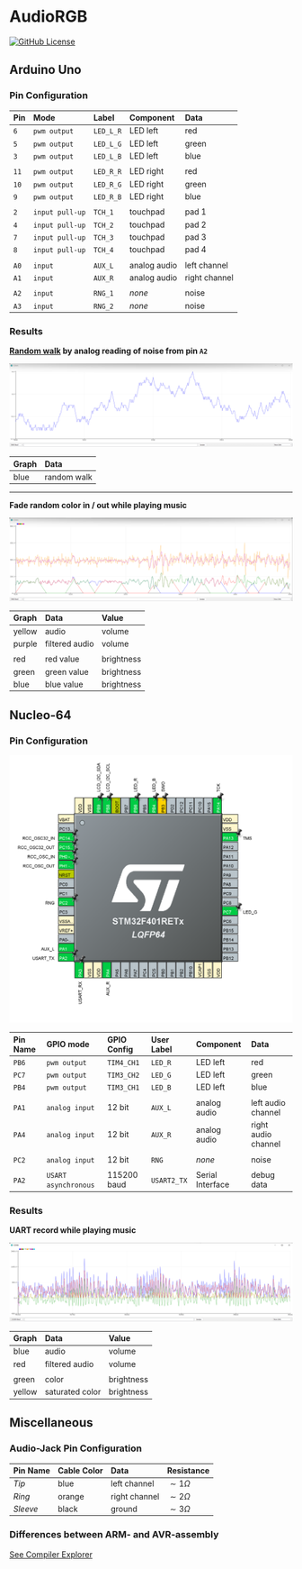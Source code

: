 
# AudioRGB

[![GitHub License](https://img.shields.io/badge/license-MIT-green)](LICENSE)&nbsp;

## Arduino Uno

### Pin Configuration

| Pin  | Mode            | Label     | Component    | Data            |
| :--- | :-------------- | :-------- | :----------- | :-------------- |
| `6`  | `pwm output`    | `LED_L_R` | LED left     | red             |
| `5`  | `pwm output`    | `LED_L_G` | LED left     | green           |
| `3`  | `pwm output`    | `LED_L_B` | LED left     | blue            |
|      |                 |           |              |                 |
| `11` | `pwm output`    | `LED_R_R` | LED right    | red             |
| `10` | `pwm output`    | `LED_R_G` | LED right    | green           |
| `9`  | `pwm output`    | `LED_R_B` | LED right    | blue            |
|      |                 |           |              |                 |
| `2`  | `input pull-up` | `TCH_1`   | touchpad     | pad 1           |
| `4`  | `input pull-up` | `TCH_2`   | touchpad     | pad 2           |
| `7`  | `input pull-up` | `TCH_3`   | touchpad     | pad 3           |
| `8`  | `input pull-up` | `TCH_4`   | touchpad     | pad 4           |
|      |                 |           |              |                 |
| `A0` | `input`         | `AUX_L`   | analog audio | left channel    |
| `A1` | `input`         | `AUX_R`   | analog audio | right channel   |
|      |                 |           |              |                 |
| `A2` | `input`         | `RNG_1`   | *none*       | noise           |
| `A3` | `input`         | `RNG_2`   | *none*       | noise           |

### Results

**[Random walk](https://en.wikipedia.org/wiki/Random_walk) by analog reading of noise from pin `A2`**

![](img/random-walk-by-reading-analog-floating-bits.png)

| Graph | Data        |
| :---- | :---------- |
| blue  | random walk |

***

**Fade random color in / out while playing music**

![](img/fade-random-color-in-out.png)

| Graph  | Data           | Value      |
| :----- | :------------- | :--------- |
| yellow | audio          | volume     |
| purple | filtered audio | volume     |
|        |                |            |
| red    | red value      | brightness |
| green  | green value    | brightness |
| blue   | blue value     | brightness |

## Nucleo-64

### Pin Configuration

![](img/nucleo-64-pin-configuration.png)

| Pin Name | GPIO mode            | GPIO Config | User Label  | Component        | Data                |
| :------- | :------------------- | :---------- | :---------- | :--------------- | :------------------ |
| `PB6`    | `pwm output`         | `TIM4_CH1`  | `LED_R`     | LED left         | red                 |
| `PC7`    | `pwm output`         | `TIM3_CH2`  | `LED_G`     | LED left         | green               |
| `PB4`    | `pwm output`         | `TIM3_CH1`  | `LED_B`     | LED left         | blue                |
|          |                      |             |             |                  |                     |
| `PA1`    | `analog input`       | 12 bit      | `AUX_L`     | analog audio     | left audio channel  |
| `PA4`    | `analog input`       | 12 bit      | `AUX_R`     | analog audio     | right audio channel |
|          |                      |             |             |                  |                     |
| `PC2`    | `analog input`       | 12 bit      | `RNG`       | *none*           | noise               |
|          |                      |             |             |                  |                     |
| `PA2`    | `USART asynchronous` | 115200 baud | `USART2_TX` | Serial Interface | debug data          |

### Results

**UART record while playing music**

![](img/stm_uart_record_while_playing_music.png)

| Graph  | Data            | Value      |
| :----- | :-------------- | :--------- |
| blue   | audio           | volume     |
| red    | filtered audio  | volume     |
|        |                 |            |
| green  | color           | brightness |
| yellow | saturated color | brightness |

## Miscellaneous

### Audio-Jack Pin Configuration

| Pin Name | Cable Color | Data          | Resistance    |
| :------- | :---------- | :------------ | :------------ |
| *Tip*    | blue        | left channel  | $\sim1\Omega$ |
| *Ring*   | orange      | right channel | $\sim2\Omega$ |
| *Sleeve* | black       | ground        | $\sim3\Omega$ |

### Differences between ARM- and AVR-assembly

[See Compiler Explorer](https://godbolt.org/z/9YzeKaqcY)
